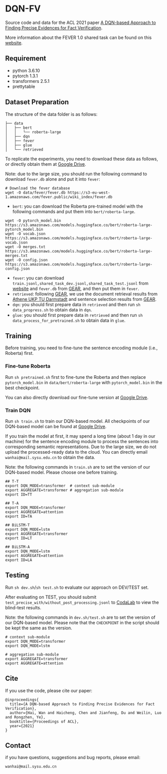 # DQN-FV

Source code and data for the ACL 2021 paper [A DQN-based Approach to Finding Precise Evidences for Fact Verification]().

More information about the FEVER 1.0 shared task can be found on this [website](https://fever.ai/).


## Requirement

- python 3.6.10
- pytorch 1.3.1
- transformers 2.5.1
- prettytable


## Dataset Preparation

The structure of the data folder is as follows:
```
├── data
│   ├── bert
│   │   └── roberta-large
│   ├── dqn
│   ├── fever
│   ├── glue
│   └── retrieved
```

To replicate the experiments, you need to download these data as follows, or directly obtain them at [Google Drive](https://drive.google.com/drive/folders/1armZDd2fch8RFH09rfswAIwbdsx_c2QW?usp=sharing).

Note: due to the large size, you should run the following command to download `fever.db` alone and put it into `fever`:
```
# Download the fever database
wget -O data/fever/fever.db https://s3-eu-west-1.amazonaws.com/fever.public/wiki_index/fever.db
```

- `bert`: you can download the Roberta pre-trained model with the following commands and put them into `bert/roberta-large`.
```
wget -O pytorch_model.bin https://s3.amazonaws.com/models.huggingface.co/bert/roberta-large-pytorch_model.bin
wget -O vocab.json https://s3.amazonaws.com/models.huggingface.co/bert/roberta-large-vocab.json
wget -O merges.txt https://s3.amazonaws.com/models.huggingface.co/bert/roberta-large-merges.txt
wget -O config.json https://s3.amazonaws.com/models.huggingface.co/bert/roberta-large-config.json
```
- `fever`: you can download `train.jsonl,shared_task_dev.jsonl,shared_task_test.jsonl` from [website](https://fever.ai/resources.html) and `fever.db` from [GEAR](https://github.com/thunlp/GEAR), and then put them in `fever`.
- `retrieved`: following [GEAR](https://github.com/thunlp/GEAR), we use the document retrieval results from [Athene UKP TU Darmstadt](https://github.com/UKPLab/fever-2018-team-athene) and sentence selection results from [GEAR](https://github.com/thunlp/GEAR). 
- `dqn`: you should first prepare data in `retrieved` and then run `sh data_propress.sh` to obtain data in `dqn`.
- `glue`: you should first prepare data in `retrieved` and then run `sh data_process_for_pretrained.sh` to obtain data in `glue`.


## Training

Before training, you need to fine-tune the sentence encoding module (i.e., Roberta) first. 

### Fine-tune Roberta

Run `sh pretrained.sh` first to fine-tune the Roberta and then replace `pytorch_model.bin` in `data/bert/roberta-large` with `pytorch_model.bin` in the best checkpoint.

You can also directly download our fine-tune version at [Google Drive](https://drive.google.com/drive/folders/1armZDd2fch8RFH09rfswAIwbdsx_c2QW?usp=sharing).

### Train DQN

Run `sh train.sh` to train our DQN-based model. All checkpoints of our DQN-based model can be found at [Google Drive](https://drive.google.com/drive/folders/1armZDd2fch8RFH09rfswAIwbdsx_c2QW?usp=sharing).

If you train the model at first, it may spend a long time (about 1 day in our machine) for the sentence encoding module to process the sentences into corresponding semantic representations. Due to the large size, we do not upload the processed-ready data to the cloud. You can directly email `wanhai@mail.sysu.edu.cn` to obtain the data.

Note: the following commands in `train.sh` are to set the version of our DQN-based model. Please choose one before training.
```
## T-T
export DQN_MODE=transformer  # context sub-module
export AGGREGATE=transformer # aggregation sub-module
export ID=TT

## T-A
export DQN_MODE=transformer
export AGGREGATE=attention
export ID=TA

## BiLSTM-T
export DQN_MODE=lstm
export AGGREGATE=transformer
export ID=LT

## BiLSTM-A
export DQN_MODE=lstm
export AGGREGATE=attention
export ID=LA
```

## Testing

Run `sh dev.sh`/`sh test.sh` to evaluate our approach on DEV/TEST set.

After evaluating on TEST, you should submit `test_precise_with/without_post_processing.jsonl` to [CodaLab](https://competitions.codalab.org/competitions/18814#participate) to view the blind-test results. 

Note: the following commands in `dev.sh/test.sh` are to set the version of our DQN-based model. Please note that the `CHECKPOINT` in the script should be kept the same as the version.
```
# context sub-module
export DQN_MODE=transformer
export DQN_MODE=lstm

# aggregation sub-module
export AGGREGATE=transformer
export AGGREGATE=attention
```

## Cite

If you use the code, please cite our paper:
```
@inproceedings{
  title={A DQN-based Approach to Finding Precise Evidences for Fact Verification},
  author={Hai, Wan and Haicheng, Chen and Jianfeng, Du and Weilin, Luo and Rongzhen, Ye},
  booktitle={Proceedings of ACL},
  year={2021}
}
```


## Contact

if you have questions, suggestions and bug reports, please email:
```
wanhai@mail.sysu.edu.cn
```
